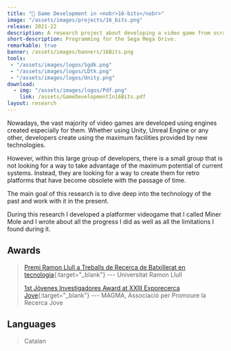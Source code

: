 ```yaml
---
title: "👾 Game Development in <nobr>16-bits</nobr>"
image: "/assets/images/projects/16_bits.png"
release: 2021-22
description: A research project about developing a video game from scratch for the Sega Mega Drive in 2021 using SGDK.
short-description: Programming for the Sega Mega Drive.
remarkable: true
banner: /assets/images/banners/16Bits.png
tools:
 - "/assets/images/logos/Sgdk.png"
 - "/assets/images/logos/LDtk.png"
 - "/assets/images/logos/Unity.png"
download:
  - img: "/assets/images/logos/Pdf.png"
    link: /assets/GameDevelopmentIn16Bits.pdf
layout: research
---
```


Nowadays, the vast majority of video games are developed using engines created especially for them. Whether using Unity, Unreal Engine or any other, developers create using the maximum facilities provided by new technologies.

However, within this large group of developers, there is a small group that is not looking for a way to take advantage of the maximum potential of current systems. Instead, they are looking for a way to create them for retro platforms that have become obsolete with the passage of time.

The main goal of this research is to dive deep into the technology of the past and work with it in the present.

During this research I developed a platformer videogame that I called Miner Mole and I wrote about all the progress I did as well as all the limitations I found during it.

## Awards

> [Premi Ramon Llull a Treballs de Recerca de Batxillerat en tecnologia](https://www.url.edu/ca/sala-de-premsa/noticies/institucional/2022/els-premis-ramon-llull-treballs-de-recerca-premien-13-estudiants-de-batxillerat/){:target="_blank"} --- Universitat Ramon Llull
>
> [1st Jóvenes Investigadores Award at XXIII Exporecerca Jove](https://www.magmarecerca.org/ca/exporecerca/premis/){:target="_blank"} --- MAGMA, Associació per Promoure la Recerca Jove

## Languages

> Catalan
